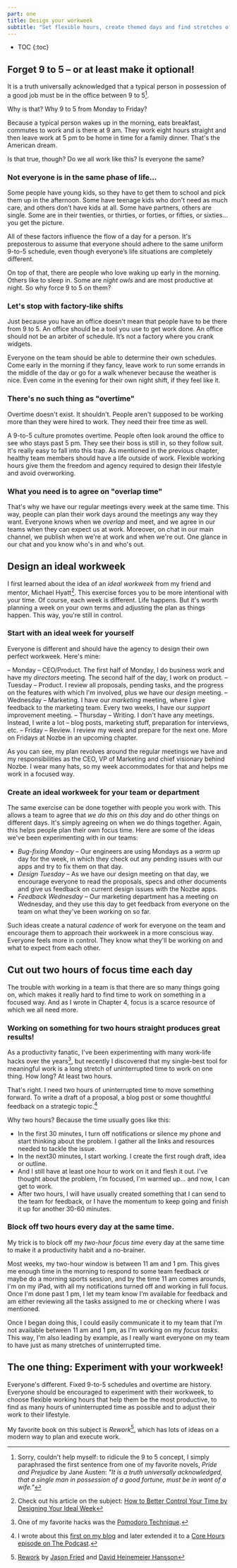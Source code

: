 ```yaml
---
part: one
title: Design your workweek
subtitle: "Set flexible hours, create themed days and find stretches of uninterrupted time."
---
```


* TOC
{:toc}

## Forget 9 to 5 – or at least make it optional!

It is a truth universally acknowledged that a typical person in possession of a good job must be in the office between 9 to 5[^1].

Why is that? Why 9 to 5 from Monday to Friday?

Because a typical person wakes up in the morning, eats breakfast, commutes to work and is there at 9 am. They work eight hours straight and then leave work at 5 pm to be home in time for a family dinner. That's the American dream.

Is that true, though? Do we all work like this? Is everyone the same?

### Not everyone is in the same phase of life…

Some people have young kids, so they have to get them to school and pick them up in the afternoon. Some have teenage kids who don't need as much care, and others don’t have kids at all. Some have partners, others are single. Some are in their twenties, or thirties, or forties, or fifties, or sixties… you get the picture.

All of these factors influence the flow of a day for a person. It's preposterous to assume that everyone should adhere to the same uniform 9-to-5 schedule, even though everyone’s life situations are completely different.  

On top of that, there are people who love waking up early in the morning. Others like to sleep in. Some are *night owls* and are most productive at night. So why force 9 to 5 on them?

### Let's stop with factory-like shifts

Just because you have an office doesn't mean that people have to be there from 9 to 5. An office should be a tool you use to get work done. An office should not be an arbiter of schedule. It’s not a factory where you crank widgets.

Everyone on the team should be able to determine their own schedules. Come early in the morning if they fancy, leave work to run some errands in the middle of the day or go for a walk whenever because the weather is nice. Even come in the evening for their own night shift, if they feel like it.

### There's no such thing as "overtime"

Overtime doesn't exist. It shouldn't. People aren't supposed to be working more than they were hired to work. They need their free time as well.

A 9-to-5 culture promotes overtime. People often look around the office to see who stays past 5 pm. They see their boss is still in, so they follow suit. It's really easy to fall into this trap. As mentioned in the previous chapter, healthy team members should have a life outside of work. Flexible working hours give them the freedom and agency required to design their lifestyle and avoid overworking.

### What you need is to agree on "overlap time"

That's why we have our regular meetings every week at the same time. This way, people can plan their work days around the meetings any way they want. Everyone knows when we *overlap* and meet, and we agree in our teams when they can expect us at work. Moreover, on chat in our main channel, we publish when we're at work and when we're out. One glance in our chat and you know who's in and who's out.

## Design an ideal workweek

I first learned about the idea of an *ideal workweek* from my friend and mentor, Michael Hyatt[^2]. This exercise forces you to be more intentional with your time. Of course, each week is different. Life happens. But it's worth planning a week on your own terms and adjusting the plan as things happen. This way, you're still in control.

### Start with an ideal week for yourself

Everyone is different and should have the agency to design their own perfect workweek. Here's mine:

– Monday – CEO/Product. The first half of Monday, I do business work and have my *directors* meeting. The second half of the day, I work on product.
– Tuesday – Product. I review all proposals, pending tasks, and the progress on the features with which I'm involved, plus we have our *design* meeting.
– Wednesday – Marketing. I have our *marketing* meeting, where I give feedback to the marketing team. Every two weeks, I have our *support* improvement meeting.
– Thursday – Writing. I don't have any meetings. Instead, I write a lot – blog posts, marketing stuff, preparation for interviews, etc.
– Friday – Review. I review my week and prepare for the next one. More on Fridays at Nozbe in an upcoming chapter.

As you can see, my plan revolves around the regular meetings we have and my responsibilities as the CEO, VP of Marketing and chief visionary behind Nozbe. I wear many hats, so my week accommodates for that and helps me work in a focused way.

### Create an ideal workweek for your team or department

The same exercise can be done together with people you work with. This allows a team to agree that *we do this on this day* and do other things on different days. It's simply agreeing on when we do things together. Again, this helps people plan their own focus time. Here are some of the ideas we've been experimenting with in our teams:

* *Bug-fixing Monday* – Our engineers are using Mondays as a *warm up* day for the week, in which they check out any pending issues with our apps and try to fix them on that day.
* *Design Tuesday* – As we have our design meeting on that day, we encourage everyone to read the proposals, specs and other documents and give us feedback on current design issues with the Nozbe apps.
* *Feedback Wednesday* – Our marketing department has a meeting on Wednesday, and they use this day to get feedback from everyone on the team on what they've been working on so far.

Such ideas create a natural *cadence* of work for everyone on the team and encourage them to approach their workweek in a more conscious way. Everyone feels more in control. They know what they'll be working on and what to expect from each other.

## Cut out two hours of focus time each day

The trouble with working in a team is that there are so many things going on, which makes it really hard to find time to work on something in a focused way. And as I wrote in Chapter 4, focus is a scarce resource of which we all need more.

### Working on something for two hours straight produces great results!

As a productivity fanatic, I've been experimenting with many work-life hacks over the years[^3], but recently I discovered that my single-best tool for meaningful work is a long stretch of uninterrupted time to work on one thing. How long? At least two hours.

That's right. I need two hours of uninterrupted time to move something forward. To write a draft of a proposal, a blog post or some thoughtful feedback on a strategic topic.[^4]

Why two hours? Because the time usually goes like this:

* In the first 30 minutes, I turn off notifications or silence my phone and start thinking about the problem. I gather all the links and resources needed to tackle the issue.
* In the next30 minutes, I start working. I create the first rough draft, idea or outline.
* And I still have at least one hour to work on it and flesh it out. I've thought about the problem, I'm focused, I'm warmed up… and now, I can get to work.
* After two hours, I will have usually created something that I can send to the team for feedback, or I have the momentum to keep going and finish it up for another 30-60 minutes.

### Block off two hours every day at the same time.

My trick is to block off my *two-hour focus time* every day at the same time to make it a productivity habit and a no-brainer.

Most weeks, my two-hour window is between 11 am and 1 pm. This gives me enough time in the morning to respond to some team feedback or maybe do a morning sports session, and by the time 11 am comes arounds, I'm on my iPad, with all my notifications turned off and working in full focus. Once I'm done past 1 pm, I let my team know I'm available for feedback and am either reviewing all the tasks assigned to me or checking where I was mentioned.

Once I began doing this, I could easily communicate it to my team that I'm not available between 11 am and 1 pm, as I'm working on my *focus tasks*. This way, I'm also leading by example, as I really want everyone on my team to have just as many stretches of uninterrupted time.

## The one thing: Experiment with your workweek!

Everyone's different. Fixed 9-to-5 schedules and overtime are history. Everyone should be encouraged to experiment with their workweek, to choose flexible working hours that help them be the most productive, to find as many hours of uninterrupted time as possible and to adjust their work to their lifestyle.

My favorite book on this subject is *Rework*[^5], which has lots of ideas on a modern way to plan and execute work.

[^1]: Sorry, couldn't help myself: to ridicule the 9 to 5 concept, I simply paraphrased the first sentence from one of my favorite novels, *Pride and Prejudice* by Jane Austen: *"It is a truth universally acknowledged, that a single man in possession of a good fortune, must be in want of a wife."*
[^2]: Check out his article on the subject: [How to Better Control Your Time by Designing Your Ideal Week](https://michaelhyatt.com/ideal-week/)
[^3]: One of my favorite hacks was the [Pomodoro Technique](https://francescocirillo.com/pages/pomodoro-technique).
[^4]: I wrote about this [first on my blog](https://sliwinski.com/2hours/) and later extended it to a [Core Hours episode on The Podcast](https://sliwinski.com/thepodcast-204/).
[^5]: [Rework](https://basecamp.com/books/rework) by [Jason Fried](https://twitter.com/jasonfried) and [David Heinemeier Hansson](https://dhh.dk)
